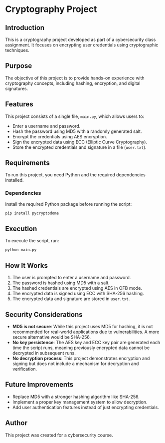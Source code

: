 # Cryptography Project

## Introduction
This is a cryptography project developed as part of a cybersecurity class assignment. It focuses on encrypting user credentials using cryptographic techniques.

## Purpose
The objective of this project is to provide hands-on experience with cryptography concepts, including hashing, encryption, and digital signatures.

## Features
This project consists of a single file, `main.py`, which allows users to:

- Enter a username and password.
- Hash the password using MD5 with a randomly generated salt.
- Encrypt the credentials using AES encryption.
- Sign the encrypted data using ECC (Elliptic Curve Cryptography).
- Store the encrypted credentials and signature in a file (`user.txt`).

## Requirements
To run this project, you need Python and the required dependencies installed.

### Dependencies
Install the required Python package before running the script:
```bash
pip install pycryptodome
```

## Execution
To execute the script, run:
```bash
python main.py
```

## How It Works
1. The user is prompted to enter a username and password.
2. The password is hashed using MD5 with a salt.
3. The hashed credentials are encrypted using AES in OFB mode.
4. The encrypted data is signed using ECC with SHA-256 hashing.
5. The encrypted data and signature are stored in `user.txt`.

## Security Considerations
- **MD5 is not secure**: While this project uses MD5 for hashing, it is not recommended for real-world applications due to vulnerabilities. A more secure alternative would be SHA-256.
- **No key persistence**: The AES key and ECC key pair are generated each time the script runs, meaning previously encrypted data cannot be decrypted in subsequent runs.
- **No decryption process**: This project demonstrates encryption and signing but does not include a mechanism for decryption and verification.

## Future Improvements
- Replace MD5 with a stronger hashing algorithm like SHA-256.
- Implement a proper key management system to allow decryption.
- Add user authentication features instead of just encrypting credentials.

## Author
This project was created for a cybersecurity course.